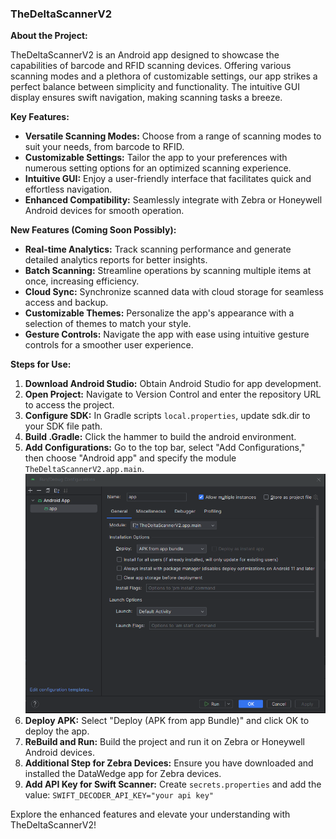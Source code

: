### TheDeltaScannerV2

**About the Project:**

TheDeltaScannerV2 is an Android app designed to showcase the capabilities of barcode and RFID scanning devices. Offering various scanning modes and a plethora of customizable settings, our app strikes a perfect balance between simplicity and functionality. The intuitive GUI display ensures swift navigation, making scanning tasks a breeze.

**Key Features:**
- **Versatile Scanning Modes:** Choose from a range of scanning modes to suit your needs, from barcode to RFID.
- **Customizable Settings:** Tailor the app to your preferences with numerous setting options for an optimized scanning experience.
- **Intuitive GUI:** Enjoy a user-friendly interface that facilitates quick and effortless navigation.
- **Enhanced Compatibility:** Seamlessly integrate with Zebra or Honeywell Android devices for smooth operation.

**New Features (Coming Soon Possibly):**
- **Real-time Analytics:** Track scanning performance and generate detailed analytics reports for better insights.
- **Batch Scanning:** Streamline operations by scanning multiple items at once, increasing efficiency.
- **Cloud Sync:** Synchronize scanned data with cloud storage for seamless access and backup.
- **Customizable Themes:** Personalize the app's appearance with a selection of themes to match your style.
- **Gesture Controls:** Navigate the app with ease using intuitive gesture controls for a smoother user experience.

**Steps for Use:**

1. **Download Android Studio:** Obtain Android Studio for app development.
2. **Open Project:** Navigate to Version Control and enter the repository URL to access the project.
3. **Configure SDK:** In Gradle scripts `local.properties`, update sdk.dir to your SDK file path.
4. **Build .Gradle:** Click the hammer to build the android environment.
5. **Add Configurations:** Go to the top bar, select "Add Configurations," then choose "Android app" and specify the module `TheDeltaScannerV2.app.main`.
   ![Example](./media/configuration.png)
6. **Deploy APK:** Select "Deploy (APK from app Bundle)" and click OK to deploy the app.
7. **ReBuild and Run:** Build the project and run it on Zebra or Honeywell Android devices.
8. **Additional Step for Zebra Devices:** Ensure you have downloaded and installed the DataWedge app for Zebra devices.
9. **Add API Key for Swift Scanner:** Create `secrets.properties` and add the value: `SWIFT_DECODER_API_KEY="your api key"`

Explore the enhanced features and elevate your understanding with TheDeltaScannerV2!
